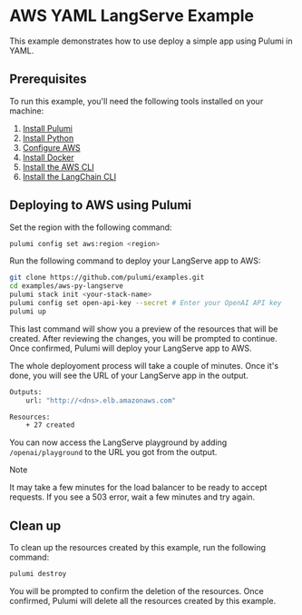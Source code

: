 # AWS YAML LangServe Example

This example demonstrates how to use deploy a simple app using Pulumi in YAML.

## Prerequisites

To run this example, you'll need the following tools installed on your machine:

1. [Install Pulumi](https://www.pulumi.com/docs/install/)
2. [Install Python](https://www.python.org/downloads/)
2. [Configure AWS](https://www.pulumi.com/docs/intro/cloud-providers/aws/setup/)
3. [Install Docker](https://docs.docker.com/get-docker/)
4. [Install the AWS CLI](https://docs.aws.amazon.com/cli/latest/userguide/getting-started-install.html)
5. [Install the LangChain CLI](https://python.langchain.com/docs/langserve#installation)

## Deploying to AWS using Pulumi

Set the region with the following command:

```bash
pulumi config set aws:region <region>
```

Run the following command to deploy your LangServe app to AWS:

```bash
git clone https://github.com/pulumi/examples.git
cd examples/aws-py-langserve
pulumi stack init <your-stack-name>
pulumi config set open-api-key --secret # Enter your OpenAI API key
pulumi up
```

This last command will show you a preview of the resources that will be created. After reviewing the changes, you will be prompted to continue. Once confirmed, Pulumi will deploy your LangServe app to AWS.

The whole deployoment process will take a couple of minutes. Once it's done, you will see the URL of your LangServe app in the output.

```bash
Outputs:
    url: "http://<dns>.elb.amazonaws.com"

Resources:
    + 27 created
```

You can now access the LangServe playground by adding `/openai/playground` to the URL you got from the output.

> [!NOTE]  
> It may take a few minutes for the load balancer to be ready to accept requests. If you see a 503 error, wait a few minutes and try again.

## Clean up

To clean up the resources created by this example, run the following command:

```bash
pulumi destroy
```

You will be prompted to confirm the deletion of the resources. Once confirmed, Pulumi will delete all the resources created by this example.
